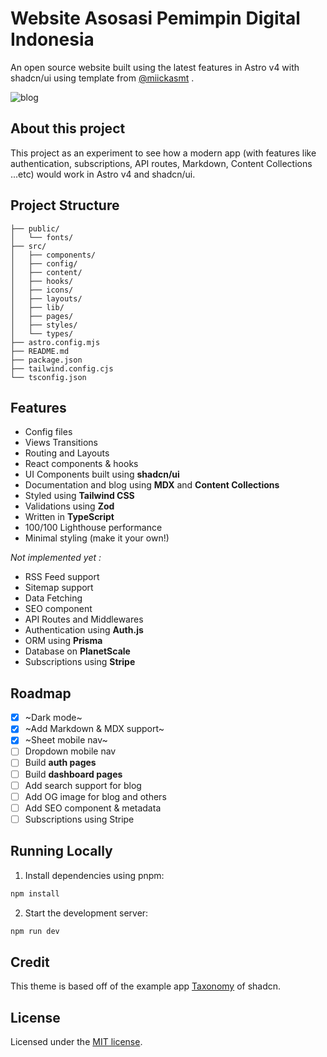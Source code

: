 # Website Asosasi Pemimpin Digital Indonesia

An open source website built using the latest features in Astro v4 with shadcn/ui using template from [@miickasmt](https://twitter.com/miickasmt) .

![blog](public/og.png)

## About this project

This project as an experiment to see how a modern app (with features like authentication, subscriptions, API routes, Markdown, Content Collections ...etc) would work in Astro v4 and shadcn/ui.

## Project Structure

```
├── public/
│   └── fonts/
├── src/
│   ├── components/
│   ├── config/
│   ├── content/
│   ├── hooks/
│   ├── icons/
│   ├── layouts/
│   ├── lib/
│   ├── pages/
│   ├── styles/
│   └── types/
├── astro.config.mjs
├── README.md
├── package.json
├── tailwind.config.cjs
└── tsconfig.json
```

## Features

- Config files
- Views Transitions
- Routing and Layouts
- React components & hooks
- UI Components built using **shadcn/ui**
- Documentation and blog using **MDX** and **Content Collections**
- Styled using **Tailwind CSS**
- Validations using **Zod**
- Written in **TypeScript**
- 100/100 Lighthouse performance
- Minimal styling (make it your own!)

_Not implemented yet :_

- RSS Feed support
- Sitemap support
- Data Fetching
- SEO component
- API Routes and Middlewares
- Authentication using **Auth.js**
- ORM using **Prisma**
- Database on **PlanetScale**
- Subscriptions using **Stripe**

## Roadmap

- [x] ~Dark mode~
- [x] ~Add Markdown & MDX support~
- [x] ~Sheet mobile nav~
- [ ] Dropdown mobile nav
- [ ] Build **auth pages**
- [ ] Build **dashboard pages**
- [ ] Add search support for blog
- [ ] Add OG image for blog and others
- [ ] Add SEO component & metadata
- [ ] Subscriptions using Stripe

## Running Locally

1. Install dependencies using pnpm:

```sh
npm install
```

2. Start the development server:

```sh
npm run dev
```

## Credit

This theme is based off of the example app [Taxonomy](https://tx.shadcn.com/) of shadcn.

## License

Licensed under the [MIT license](https://github.com/mickasmt/astro-nomy/blob/main/LICENSE.md).
